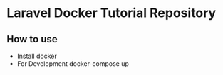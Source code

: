 # Laravel Docker Tutorial Repository

## How to use

- Install docker
- For Development docker-compose up
